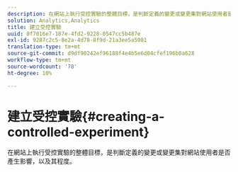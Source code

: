 ```yaml
---
description: 在網站上執行受控實驗的整體目標，是判斷定義的變更或變更集對網站使用者是否產生影響，以及其程度。
solution: Analytics,Analytics
title: 建立受控實驗
uuid: 0f7016e7-187e-4fd2-9228-0547cc5b487e
exl-id: 9287c2c5-8e2a-4d78-8f9d-21a3ee5a5081
translation-type: tm+mt
source-git-commit: d9df90242ef96188f4e4b5e6d04cfef196b0a628
workflow-type: tm+mt
source-wordcount: '78'
ht-degree: 10%

---
```


# 建立受控實驗{#creating-a-controlled-experiment}

在網站上執行受控實驗的整體目標，是判斷定義的變更或變更集對網站使用者是否產生影響，以及其程度。
